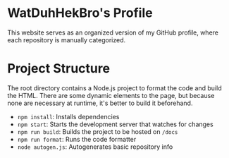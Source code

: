 # WatDuhHekBro's Profile

This website serves as an organized version of my GitHub profile, where each repository is manually categorized.

# Project Structure

The root directory contains a Node.js project to format the code and build the HTML. There are some dynamic elements to the page, but because none are necessary at runtime, it's better to build it beforehand.

- `npm install`: Installs dependencies
- `npm start`: Starts the development server that watches for changes
- `npm run build`: Builds the project to be hosted on `/docs`
- `npm run format`: Runs the code formatter
- `node autogen.js`: Autogenerates basic repository info
